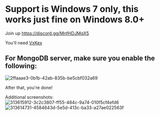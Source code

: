 # Support is Windows 7 only, this works just fine on Windows 8.0+
Join up https://discord.gg/MnfHDJMqX5

You'll need [VxKex](https://github.com/vxiiduu/VxKex/releases)
## For MongoDB server, make sure you enable the following:
![2ffaaae3-0b1b-42ab-835b-be5cbf032a69](https://github.com/AiekDev/mongodb_devpack_win7/assets/145149166/8bd21ad5-d2d9-4577-aa3e-066c10791e77)

After that, you're done!

Additional screenshots:
![313615912-3c2c3807-ff55-484c-9a74-010f5cf4efd6](https://github.com/AiekDev/mongodb_devpack_win7/assets/145149166/fa41d43b-462d-4c36-9fc1-2f0b30ea51b7)
![313614731-4584643d-5e5d-413c-ba33-a27ae022563f](https://github.com/AiekDev/mongodb_devpack_win7/assets/145149166/c0af3da0-e772-4533-876a-0584c2bdc753)


